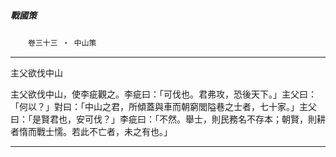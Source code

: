 

##### 戰國策
　　`卷三十三 ‧ 中山策`

* * *

主父欲伐中山

主父欲伐中山，使李疵觀之。李疵曰：「可伐也。君弗攻，恐後天下。」主父曰：「何以？」對曰：「中山之君，所傾蓋與車而朝窮閭隘巷之士者，七十家。」主父曰：「是賢君也，安可伐？」李疵曰：「不然。舉士，則民務名不存本；朝賢，則耕者惰而戰士懦。若此不亡者，未之有也。」

* * *

